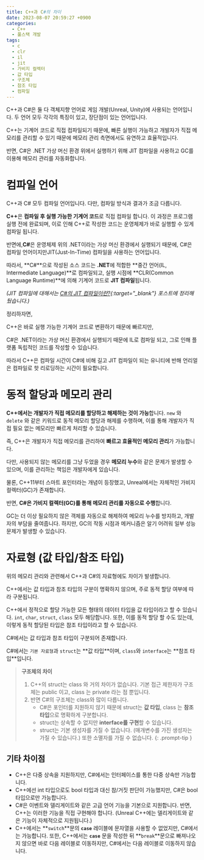 ```yaml
---
title: C++과 C#의 차이
date: 2023-08-07 20:59:27 +0900
categories:
  - C++
  - 풀스택 개발
tags:
  - c
  - clr
  - il
  - jit
  - 가비지 컬렉터
  - 값 타입
  - 구조체
  - 참조 타입
  - 컴파일
---
```

C++과 C#은 둘 다 객체지향 언어로 게임 개발(Unreal, Unity)에 사용되는 언어입니다. 두 언어 모두 각각의 특징이 있고, 장단점이 있는 언어입니다.

C++는 기계어 코드로 직접 컴파일되기 때문에, 빠른 실행이 가능하고 개발자가 직접 메모리를 관리할 수 있기 때문에 메모리 관리 측면에서도 유연하고 효율적입니다.

반면, C#은 .NET 가상 머신 환경 위에서 실행하기 위해 JIT 컴파일을 사용하고 GC를 이용해 메모리 관리를 자동화합니다.

# 컴파일 언어

C++과 C# 모두 컴파일 언어입니다. 다만, 컴파일 방식과 결과가 조금 다릅니다.

<span class="keyword">**C++**</span>은 <span class="font_highlight">**컴파일 후 실행 가능한 기계어 코드**로 직접 컴파일 합니다</span>. 이 과정은 프로그램 실행 전에 완료되며, 이로 인해 C++로 작성한 코드는 운영체제가 바로 실행할 수 있게 컴파일 됩니다.

반면에,<span class="keyword">**C#**</span>은 운영체제 위의 .NET이라는 가상 머신 환경에서 실행되기 때문에, C#은 컴파일 언어이지만<span class="font_highlight">JIT(Just-In-Time) 컴파일</span>을 사용하는 언어입니다.

따라서, **C#**으로 작성된 소스 코드는 **.NET**에 적합한 <span class="font_highlight">**중간 언어(IL, Intermediate Language)**로 컴파일되고, 실행 시점에 **CLR(Common Language Runtime)**에 의해 기계어 코드로 <span class="important">**JIT 컴파일**</span></span>됩니다.

*(JIT 컴파일에 대해서는 [C#의 JIT 컴파일이란?](/posts/CS%EC%9D%98-JIT-%EC%BB%B4%ED%8C%8C%EC%9D%BC%EC%9D%B4%EB%9E%80/){:target="_blank"} 포스트에 정리해뒀습니다.)*

정리하자면, 

<span class="keyword">C++</span>은 바로 실행 가능한 기계어 코드로 변환하기 때문에 빠르지만, 

<span class="keyword">C#</span>은 .NET이라는 가상 머신 환경에서 실행되기 때문에 IL로 컴파일 되고, 그로 인해 플랫폼 독립적인 코드를 작성할 수 있습니다.

따라서 C++은 컴파일 시간이 C#에 비해 길고 JIT 컴파일이 되는 유니티에 반해 언리얼은 컴파일로 핫 리로딩하는 시간이 필요합니다.

# 동적 할당과 메모리 관리

**<span class="keyword">C++</span>에서는 개발자가 직접 메모리를 할당하고 해제하는 것이 가능**합니다. `new` 와 `delete` 와 같은 키워드로 동적 메모리 할당과 해제를 수행하며, 이를 통해 개발자가 직접 필요 없는 메모리만 빠르게 처리할 수 있습니다.

즉, C++은 개발자가 직접 메모리를 관리하여 **빠르고 효율적인 메모리 관리**가 가능합니다. 

다만, 사용되지 않는 메모리를 그냥 두었을 경우 **메모리 누수**와 같은 문제가 발생할 수 있으며, 이를 관리하는 책임은 개발자에게 있습니다.

물론, C++11부터 스마트 포인터라는 개념이 등장했고, Unreal에서는 자체적인 가비지 컬렉터(GC)가 존재합니다.

반면, **<span class="keyword">C#</span>은 가비지 컬렉터(GC)를 통해 메모리 관리를 자동으로 수행**합니다.

GC는 더 이상 필요하지 않은 객체를 자동으로 해제하여 메모리 누수를 방지하고, 개발자의 부담을 줄여줍니다. 하지만, GC의 작동 시점과 메커니즘은 알기 어려워 일부 성능 문제가 발생할 수 있습니다.

# 자료형 (값 타입/참조 타입)

위의 메모리 관리와 관련해서 C++과 C#의 자료형에도 차이가 발생합니다.

C++에서는 값 타입과 참조 타입의 구분이 명확하지 않으며, 주로 동적 할당 여부에 따라 구분됩니다.

C++에서 정적으로 할당 가능한 모든 형태의 데이터 타입을 값 타입이라고 할 수 있습니다. `int`, `char`, `struct`, `class` 모두 해당합니다. 또한, 이를 동적 할당 할 수도 있는데, 이렇게 동적 할당된 타입은 참조 타입이라고 할 수 있습니다.

C#에서는 값 타입과 참조 타입이 구분되어 존재합니다.

C#에서는 `기본 자료형`과 `struct`는 **<span class="important">값 타입</span>**이며, `class`와 `interface`는 **<span class="important">참조 타입</span>**입니다.

> **구조체의 차이**
> 
> 1. C++의 struct는 class 와 거의 차이가 없습니다. 기본 접근 제한자가 구조체는 public 이고, class 는 private 라는 점 뿐입니다.
> 2. 반면 C#의 구조체는 class와 많이 다릅니다.
>     - C#은 포인터를 지원하지 않기 때문에 struct는 **값 타입**, class 는 **참조 타입**으로 명확하게 구분합니다.
>     - struct는 상속할 수 없지만 **interface를 구현**할 수 있습니다.
>     - struct는 기본 생성자를 가질 수 없습니다. (매개변수를 가진 생성자는 가질 수 있습니다.) 또한 소멸자를 가질 수 없습니다.
{: .prompt-tip }

## 기타 차이점

- <span class="important">C++</span>은 다중 상속을 지원하지만, <span class="important">C#</span>에서는 인터페이스를 통한 다중 상속만 가능합니다.
- <span class="important">C++</span>에선 int 타입으로도 bool 타입과 대신 참/거짓 판단이 가능했지만, <span class="important">C#</span>은 bool 타입으로만 가능합니다.
- <span class="important">C#</span>은 이벤트와 델리게이트와 같은 고급 언어 기능을 기본으로 지원합니다. 반면, <span class="important">C++</span>는 이러한 기능을 직접 구현해야 합니다. (Unreal C++에는 델리게이트와 같은 기능이 자체적으로 지원됩니다.)
- C++에서는 **`switch`**문의 **`case`** 레이블에 문자열을 사용할 수 없었지만, C#에서는 가능합니다. 또한, C++에서는 **`case`** 문을 작성한 뒤 **`break`**문으로 빠져나오지 않으면 바로 다음 레이블로 이동하지만, C#에서는 다음 레이블로 이동하지 않습니다.